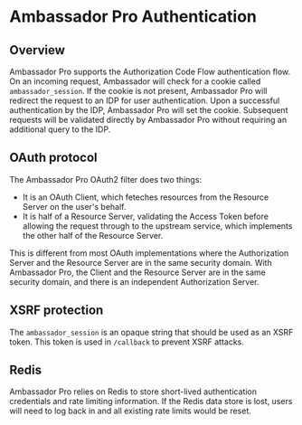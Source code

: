 # Ambassador Pro Authentication

## Overview

Ambassador Pro supports the Authorization Code Flow authentication flow. On an incoming request, Ambassador will check for a cookie called `ambassador_session`. If the cookie is not present, Ambassador Pro will redirect the request to an IDP for user authentication. Upon a successful authentication by the IDP, Ambassador Pro will set the cookie. Subsequent requests will be validated directly by Ambassador Pro without requiring an additional query to the IDP.

## OAuth protocol

The Ambassador Pro OAuth2 filter does two things:

* It is an OAuth Client, which feteches resources from the Resource Server on the user's behalf.
* It is half of a Resource Server, validating the Access Token before allowing the request through to the upstream service, which implements the other half of the Resource Server.

This is different from most OAuth implementations where the Authorization Server and the Resource Server are in the same security domain. With Ambassador Pro, the Client and the Resource Server are in the same security domain, and there is an independent Authorization Server.

## XSRF protection

The `ambassador_session` is an opaque string that should be used as an XSRF token. This token is used in `/callback` to prevent XSRF attacks.

## Redis

Ambassador Pro relies on Redis to store short-lived authentication credentials and rate limiting information. If the Redis data store is lost, users will need to log back in and all existing rate limits would be reset.
